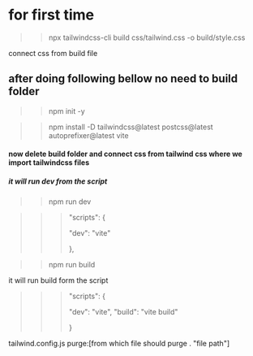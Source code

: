 # for first time

> > npx tailwindcss-cli build css/tailwind.css -o build/style.css

connect css from build file

## after doing following bellow no need to build folder

> > npm init -y

> > npm install -D tailwindcss@latest postcss@latest autoprefixer@latest vite

#### now delete build folder and connect css from tailwind css where we import tailwindcss files

##### it will run dev from the script

> > npm run dev

> > > "scripts": {
> > >
> > > "dev": "vite"
> > >
> > > },

> > npm run build

it will run build form the script

> > > "scripts": {
> > >
> > > "dev": "vite",
> > > "build": "vite build"
> > >
> > > }

tailwind.config.js
purge:[from which file should purge . "file path"]
